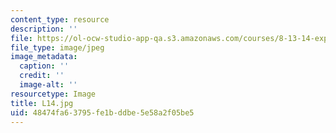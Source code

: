 ```yaml
---
content_type: resource
description: ''
file: https://ol-ocw-studio-app-qa.s3.amazonaws.com/courses/8-13-14-experimental-physics-i-ii-junior-lab-fall-2016-spring-2017/48474fa63795fe1bddbe5e58a2f05be5_L14.jpg
file_type: image/jpeg
image_metadata:
  caption: ''
  credit: ''
  image-alt: ''
resourcetype: Image
title: L14.jpg
uid: 48474fa6-3795-fe1b-ddbe-5e58a2f05be5
---
```

